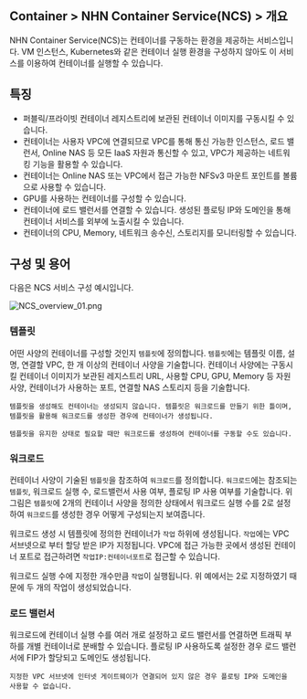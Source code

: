 ## Container > NHN Container Service(NCS) > 개요

NHN Container Service(NCS)는 컨테이너를 구동하는 환경을 제공하는 서비스입니다.
VM 인스턴스, Kubernetes와 같은 컨테이너 실행 환경을 구성하지 않아도 이 서비스를 이용하여 컨테이너를 실행할 수 있습니다.

## 특징

* 퍼블릭/프라이빗 컨테이너 레지스트리에 보관된 컨테이너 이미지를 구동시킬 수 있습니다.
* 컨테이너는 사용자 VPC에 연결되므로 VPC를 통해 통신 가능한 인스턴스, 로드 밸런서, Online NAS 등 모든 IaaS 자원과 통신할 수 있고, VPC가 제공하는 네트워킹 기능을 활용할 수 있습니다.
* 컨테이너는 Online NAS 또는 VPC에서 접근 가능한 NFSv3 마운트 포인트를 볼륨으로 사용할 수 있습니다.
* GPU를 사용하는 컨테이너를 구성할 수 있습니다.
* 컨테이너에 로드 밸런서를 연결할 수 있습니다. 생성된 플로팅 IP와 도메인을 통해 컨테이너 서비스를 외부에 노출시킬 수 있습니다.
* 컨테이너의 CPU, Memory, 네트워크 송수신, 스토리지를 모니터링할 수 있습니다.

## 구성 및 용어

다음은 NCS 서비스 구성 예시입니다.

![NCS_overview_01.png](https://static.toastoven.net/prod_ncs/20221222/D-NCS_overview_01.png)

### 템플릿

어떤 사양의 컨테이너를 구성할 것인지 `템플릿`에 정의합니다.
`템플릿`에는 템플릿 이름, 설명, 연결할 VPC, 한 개 이상의 컨테이너 사양을 기술합니다.
컨테이너 사양에는 구동시킬 컨테이너 이미지가 보관된 레지스트리 URL, 사용할 CPU, GPU, Memory 등 자원 사양, 컨테이너가 사용하는 포트, 연결할 NAS 스토리지 등을 기술합니다.

```
템플릿을 생성해도 컨테이너는 생성되지 않습니다. 템플릿은 워크로드를 만들기 위한 틀이며, 템플릿을 활용해 워크로드를 생성한 경우에 컨테이너가 생성됩니다.

템플릿을 유지한 상태로 필요할 때만 워크로드를 생성하여 컨테이너를 구동할 수도 있습니다.
```

### 워크로드

컨테이너 사양이 기술된 `템플릿`을 참조하여 `워크로드`를 정의합니다.
`워크로드`에는 참조되는 `템플릿`, 워크로드 실행 수, 로드밸런서 사용 여부, 플로팅 IP 사용 여부를 기술합니다.
위 그림은 `템플릿`에 2개의 컨테이너 사양을 정의한 상태에서 워크로드 실행 수를 2로 설정하여 `워크로드`를 생성한 경우 어떻게 구성되는지 보여줍니다.

워크로드 생성 시 템플릿에 정의한 컨테이너가 `작업` 하위에 생성됩니다.
`작업`에는 VPC 서브넷으로 부터 할당 받은 IP가 지정됩니다.
VPC에 접근 가능한 곳에서 생성된 컨테이너 포트로 접근하려면 `작업IP:컨테이너포트`로 접근할 수 있습니다.

워크로드 실행 수에 지정한 개수만큼 `작업`이 실행됩니다. 위 예에서는 2로 지정하였기 때문에 두 개의 작업이 생성되었습니다.

### 로드 밸런서

워크로드에 컨테이너 실행 수를 여러 개로 설정하고 로드 밸런서를 연결하면 트래픽 부하를 개별 컨테이너로 분배할 수 있습니다.
플로팅 IP 사용하도록 설정한 경우 로드 밸런서에 FIP가 할당되고 도메인도 생성됩니다.

```
지정한 VPC 서브넷에 인터넷 게이트웨이가 연결되어 있지 않은 경우 플로팅 IP와 도메인을 사용할 수 없습니다.
```
